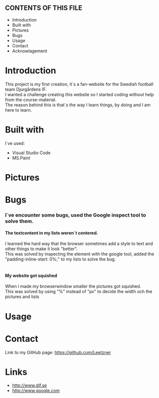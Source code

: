 CONTENTS OF THIS FILE
---------------------

 * Introduction
 * Built with
 * Pictures
 * Bugs
 * Usage
 * Contact
 * Acknowlagement

# Introduction

This project is my first creation, it´s a fan-website for the Swedish football team Djurgårdens IF.<br>
I wanted a challenge creating this website so I started coding without help from the course-material.<br>
The reason behind this is that´s the way I learn things, by doing and I am here to learn.<br>


# Built with

I´ve used:

* Visual Studio Code
* MS.Paint

# Pictures

# Bugs

### I´ve encounter some bugs, used the Google inspect tool to solve them.
#### The textcontent in my lists weren´t centered.<br>
I learned the hard way that the browser sometimes add a style to text and other things to make it look "better".<br>
This was solved by inspecting the element with the google tool, added the "padding-inline-start: 0%;" to my lists to solve the bug.<br>
<br>
#### My website got squished<br>
When i made my browserwindow smaller the pictures got squished.<br>
This was solved by using "%" instead of "px" to decide the width och the pictures and lists



# Usage

# Contact

Link to my GitHub page: https://github.com/Leetzner

# Links

* http://www.dif.se
* http://www.google.com
